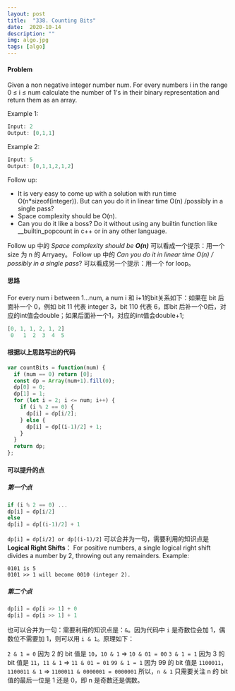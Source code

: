```yaml
---
layout: post
title:  "338. Counting Bits"
date:  2020-10-14
description: ""
img: algo.jpg
tags: [algo]
---
```


#### Problem

Given a non negative integer number num. For every numbers i in the range 0 ≤ i ≤ num calculate the number of 1's in their binary representation and return them as an array.

Example 1:

```js
Input: 2
Output: [0,1,1]
```

Example 2:

```js
Input: 5
Output: [0,1,1,2,1,2]
```

Follow up:

- It is very easy to come up with a solution with run time O(n*sizeof(integer)). But can you do it in linear time O(n) /possibly in a single pass?
- Space complexity should be O(n).
- Can you do it like a boss? Do it without using any builtin function like __builtin_popcount in c++ or in any other language.


Follow up 中的 *Space complexity should be **O(n)*** 可以看成一个提示：用一个 size 为 n 的 Arryaey。
Follow up 中的 *Can you do it in linear time O(n) / possibly in a single pass*? 可以看成另一个提示：用一个 for loop。

#### 思路
For every num i between 1...num, a num i 和 i+1的bit关系如下：如果在 bit 后面补一个 0，例如 bit 11 代表 integer 3，bit 110 代表 6，即bit 后补一个0后，对应的int值会double；如果后面补一个1，对应的int值会double+1;

```js
[0, 1, 1, 2, 1, 2]
 0   1  2  3  4  5
```

#### 根据以上思路写出的代码

```js
var countBits = function(num) {
  if (num == 0) return [0];
  const dp = Array(num+1).fill(0);
  dp[0] = 0;
  dp[1] = 1;
  for (let i = 2; i <= num; i++) {
    if (i % 2 == 0) {
      dp[i] = dp[i/2];
    } else {
      dp[i] = dp[(i-1)/2] + 1;
    }
  }
  return dp;
};
```

#### 可以提升的点

##### 第一个点

```js
if (i % 2 == 0) ...
dp[i] = dp[i/2]
else
dp[i] = dp[(i-1)/2] + 1
```

`dp[i] = dp[i/2] or dp[(i-1)/2]` 可以合并为一句，需要利用的知识点是 **Logical Right Shifts**：
For positive numbers, a single logical right shift divides a number by 2, throwing out any remainders. Example:

```
0101 is 5
0101 >> 1 will become 0010 (integer 2).
```

##### 第二个点

```js
dp[i] = dp[i >> 1] + 0
dp[i] = dp[i >> 1] + 1
```

也可以合并为一句：需要利用的知识点是：`&`。因为代码中 `i` 是奇数位会加 1，偶数位不需要加 1，则可以用 `i & 1`。原理如下：

`2 & 1 = 0`
因为 2 的 bit 值是 `10`，`10 & 1` => `10 & 01 = 00`
`3 & 1 = 1`
因为 3 的 bit 值是 `11`，`11 & 1` => `11 & 01 = 01`
`99 & 1 = 1`
因为 99 的 bit 值是 `1100011`，`1100011 & 1` => `1100011 & 0000001 = 0000001`
所以，`n & 1` 只需要关注 n 的 bit 值的最后一位是 1 还是 0，即 n 是奇数还是偶数。
